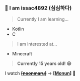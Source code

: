### 👋 I am issac4892 (심심하다) 


> Currently I am learning...
 - Kotlin
 - C
 
> I am interested at...
 - Minecraft
 
 
> **Currently 15 years old! 😃**
 
 I watch ~~**[[noonmaru](https://github.com/noonmaru)]**~~ -> **[[Monun](https://github.com/monun)]** 🍕
